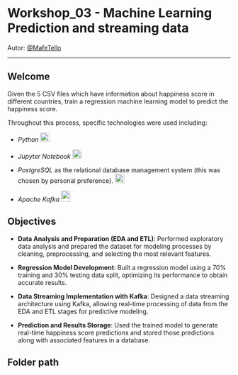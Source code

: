 # Workshop_03 - Machine Learning Prediction and streaming data 
Autor: [@MafeTello](https://github.com/MafeTello)

---

## Welcome
Given the 5 CSV files which have information about happiness score in different countries, train a regression machine learning model to predict the happiness score.

Throughout this process, specific technologies were used including:

- _Python_ <img src="https://cdn-icons-png.flaticon.com/128/3098/3098090.png" alt="Python" width="21px" height="21px"> 

- _Jupyter Notebook_  <img src="https://upload.wikimedia.org/wikipedia/commons/thumb/3/38/Jupyter_logo.svg/883px-Jupyter_logo.svg.png" alt="Jupyer" width="21px" height="21px">

- _PostgreSQL_ as the relational database management system (this was chosen by personal preference). <img src="https://cdn-icons-png.flaticon.com/128/5968/5968342.png" alt="Postgres" width="21px" height="21px">

- _Apache Kafka_  <img src="https://upload.wikimedia.org/wikipedia/commons/thumb/0/05/Apache_kafka.svg/1200px-Apache_kafka.svg.png" width="21px" height="25px">

## Objectives

- **Data Analysis and Preparation (EDA and ETL)**: Performed exploratory data analysis and prepared the dataset for modeling processes by cleaning, preprocessing, and selecting the most relevant features.

- **Regression Model Development**: Built a regression model using a 70% training and 30% testing data split, optimizing its performance to obtain accurate results.

- **Data Streaming Implementation with Kafka**: Designed a data streaming architecture using Kafka, allowing real-time processing of data from the EDA and ETL stages for predictive modeling.

- **Prediction and Results Storage**: Used the trained model to generate real-time happiness score predictions and stored those predictions along with associated features in a database.


## Folder path

